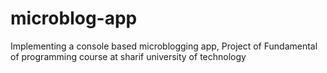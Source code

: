 # microblog-app
Implementing a console based microblogging app,
Project of Fundamental of programming course at sharif university of technology
